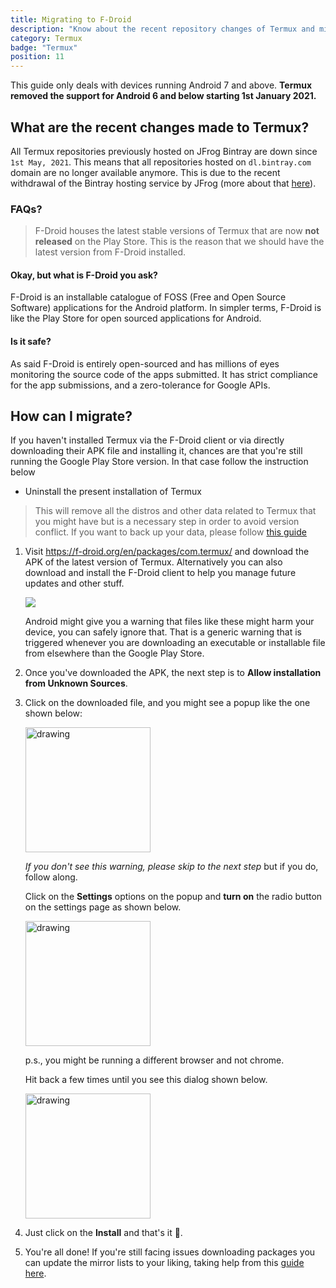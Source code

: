 ```yaml
---
title: Migrating to F-Droid
description: "Know about the recent repository changes of Termux and migration from Google Play Store to F-Droid."
category: Termux
badge: "Termux"
position: 11
---
```


<alert type="warning">This guide only deals with devices running Android 7 and above. **Termux removed the support for Android 6 and below starting 1st January 2021.**</alert>


## What are the recent changes made to Termux?

All Termux repositories previously hosted on JFrog Bintray are down since `1st May, 2021`. This means that all
repositories hosted on `dl.bintray.com` domain are no longer available anymore. This is due to the recent withdrawal of
the Bintray hosting service by JFrog (more about
that [here](https://jfrog.com/blog/into-the-sunset-bintray-jcenter-gocenter-and-chartcenter/)).

### FAQs?


> F-Droid houses the latest stable versions of Termux that are now **not released** on the Play Store. This is the reason that we should have the latest version from F-Droid installed.

#### Okay, but what is **F-Droid** you ask?

F-Droid is an installable catalogue of FOSS (Free and Open Source Software) applications for the Android platform. In
simpler terms, F-Droid is like the Play Store for open sourced applications for Android.

#### Is it safe?

As said F-Droid is entirely open-sourced and has millions of eyes monitoring the source code of the apps submitted. It
has strict compliance for the app submissions, and a zero-tolerance for Google APIs.


## How can I migrate?

If you haven't installed Termux via the F-Droid client or via directly downloading their APK file and installing it,
chances are that you're still running the Google Play Store version. In that case follow the instruction below

* Uninstall the present installation of Termux

> This will remove all the distros and other data related to Termux that you might have but is a necessary step in order to avoid version conflict. If you want to back up your data, please follow [this guide](https://wiki.termux.com/wiki/Backing_up_Termux)

1. Visit https://f-droid.org/en/packages/com.termux/ and download the APK of the latest version of Termux. Alternatively you can also download and install the F-Droid client to help you manage future updates and other stuff.

    <img src="https://media3.giphy.com/media/uDnGcPkWLNk9jAa4jD/giphy.gif?cid=5e2148861a099ac679dd9f40900f53f5286a8a0fd71ff82e&rid=giphy.gif&ct=g" />

    <alert type="warning">Android might give you a warning that files like these might harm your device, you can safely ignore that. That is a generic warning that is triggered whenever you are downloading an executable or installable file from elsewhere than the Google Play Store.</alert>

   
2. Once you've downloaded the APK, the next step is to **Allow installation from Unknown Sources**.

3. Click on the downloaded file, and you might see a popup like the one shown below:
       
    <img src="/images/unknown_sources.png" alt="drawing" width="200"/>
    
    _If you don't see this warning, please skip to the next step_ but if you do, follow along.
    
    Click on the **Settings** options on the popup and **turn on** the radio button on the settings page as shown below.
    
    <img src="/images/allow_unknown_sources_radio.png" alt="drawing" width="200"/>

    p.s., you might be running a different browser and not chrome.

    Hit back a few times until you see this dialog shown below.

    <img src="/images/install_termux.png" alt="drawing" width="200"/>

4. Just click on the **Install** and that's it 🎉.

3. You're all done! If you're still facing issues downloading packages you can update the mirror lists to your liking, taking help from this [guide here](https://github.com/termux/termux-app/issues/2067).





